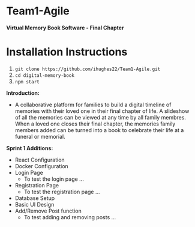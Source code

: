 # Team1-Agile

**Virtual Memory Book Software - Final Chapter**

# Installation Instructions
1. `git clone https://github.com/ihughes22/Team1-Agile.git`
2. `cd digital-memory-book`
3. `npm start`

**Introduction:**
  - A collaborative platform for families to build a digital timeline of memories with their loved one in their final chapter of life. A slideshow of all the memories can be viewed at any time by all family membres. When a loved one closes their final chapter, the memories family members added can be turned into a book to celebrate their life at a funeral or memorial.

**Sprint 1 Additions:**
  - React Configuration
  - Docker Configuration
  - Login Page
      - To test the login page ...
  - Registration Page
      - To test the registration page ...
  - Database Setup
  - Basic UI Design
  - Add/Remove Post function
      - To test adding and removing posts ...

